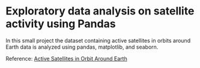 # Exploratory data analysis on satellite activity using Pandas

In this small project the dataset containing active satellites in orbits around Earth data is analyzed using pandas, matplotlib, and seaborn.

Reference: <a href='https://www.kaggle.com/ucsusa/active-satellites' target='_blank'>Active Satellites in Orbit Around Earth</a> 